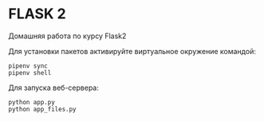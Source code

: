 # FLASK 2
Домашняя работа по курсу Flask2

Для установки пакетов активируйте виртуальное окружение командой:
```
pipenv sync
pipenv shell
```
Для запуска веб-сервера:
```
python app.py
python app_files.py
```
